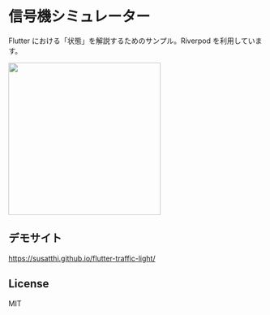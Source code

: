 # 信号機シミュレーター

Flutter における「状態」を解説するためのサンプル。Riverpod を利用しています。

<img src="https://github.com/susatthi/flutter-traffic-light/assets/13707135/47962b8c-6eaf-4e73-9f97-254c1baec6db" width=300>

## デモサイト

https://susatthi.github.io/flutter-traffic-light/

## License

MIT
